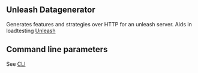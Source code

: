 ## Unleash Datagenerator
Generates features and strategies over HTTP for an unleash server. Aids in loadtesting [Unleash](https://github.com/Unleash/unleash)

## Command line parameters
See [CLI](./CLI.md)